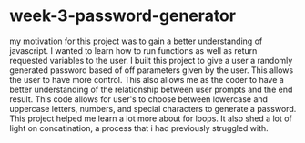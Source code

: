 # week-3-password-generator

my motivation for this project was to gain a better understanding of javascript.  I wanted to learn how to run functions as well as return requested variables to the user.  I built this project to give a user a randomly generated password based of off parameters given by the user.  This allows the user to have more control.  This also allows me as the coder to have a better understanding of the relationship between user prompts and the end result.  This code allows for user's to choose between lowercase and uppercase letters, numbers, and special characters to generate a password.  This project helped me learn a lot more about for loops.  It also shed a lot of light on concatination, a process that i had previously struggled with. 
